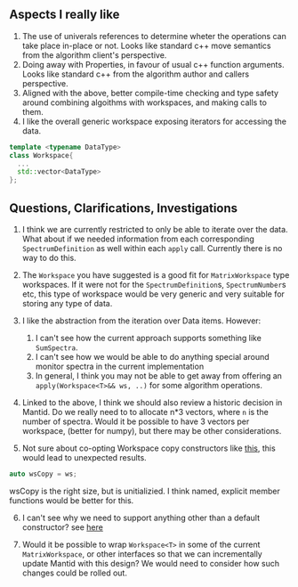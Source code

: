 
## Aspects I really like

1. The use of univerals references to determine wheter the operations can take place in-place or not. Looks like standard c++ move semantics from the algorithm client's perspective.
1. Doing away with Properties, in favour of usual c++ function arguments. Looks like standard c++ from the algorithm author and callers perspective.
1. Aligned with the above, better compile-time checking and type safety around combining algoithms with workspaces, and making calls to them.
1. I like the overall generic workspace exposing iterators for accessing the data.
```cpp
template <typename DataType>
class Workspace{
  ... 
  std::vector<DataType>
};
```

## Questions, Clarifications, Investigations

1. I think we are currently restricted to only be able to iterate over the data. What about if we needed information from each corresponding `SpectrumDefinition` as well within each `apply` call. Currently there is no way to do this.

2. The `Workspace` you have suggested is a good fit for `MatrixWorkspace` type workspaces. If it were not for the `SpectrumDefinition`s, `SpectrumNumber`s etc, this type of workspace would be very generic and very suitable for storing any type of data.

3. I like the abstraction from the iteration over Data items. However:
    1. I can't see how the current approach supports something like `SumSpectra`. 
    1. I can't see how we would be able to do anything special around monitor spectra in the current implementation
    1. In general, I think you may not be able to get away from offering an `apply(Workspace<T>&& ws, ..)` for some algorithm operations.
    
4. Linked to the above, I think we should also review a historic decision in Mantid. Do we really need to to allocate n*3 vectors, where `n` is the number of spectra. Would it be possible to have 3 vectors per workspace, (better for numpy), but there may be other considerations.

5. Not sure about co-opting Workspace copy constructors like [this](https://github.com/mantidproject/workspace-sandbox/blob/master/src/prototype/workspace.h#L24), this would lead to unexpected results. 
```cpp
auto wsCopy = ws;
```
wsCopy is the right size, but is unitializied.
I think named, explicit member functions would be better for this.

6. I can't see why we need to support anything other than a default constructor? see [here](https://github.com/mantidproject/workspace-sandbox/tree/master/src/call_wrappers.h#L98-L113)

7. Would it be possible to wrap `Workspace<T>` in some of the current `MatrixWorkspace`, or other interfaces so that we can incrementally update Mantid with this design? We would need to consider how such changes could be rolled out.

